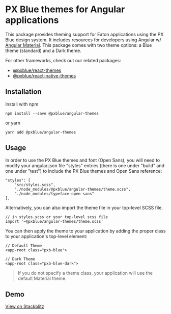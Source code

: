 # PX Blue themes for Angular applications
This package provides theming support for Eaton applications using the PX Blue design system. It includes resources for developers using Angular w/ [Angular Material](https://www.npmjs.com/package/@angular/material). This package comes with two theme options: a Blue theme (standard) and a Dark theme.

For other frameworks, check out our related packages:
* [@pxblue/react-themes](https://www.npmjs.com/package/@pxblue/react-themes)
* [@pxblue/react-native-themes](https://www.npmjs.com/package/@pxblue/react-native-themes)

## Installation
Install with npm
```
npm install --save @pxblue/angular-themes
```
or yarn
```
yarn add @pxblue/angular-themes
```

## Usage
In order to use the PX Blue themes and font (Open Sans), you will need to modify your angular.json file "styles" entries (there is one under "build" and one under "test") to include the PX Blue themes and Open Sans reference:
```
"styles": [
    "src/styles.scss",
    "./node_modules/@pxblue/angular-themes/theme.scss",
    "./node_modules/typeface-open-sans"
],
```

Alternatively, you can also import the theme file in your top-level SCSS file.
```
// in styles.scss or your top-level scss file
import '~@pxblue/angular-themes/theme.scss'
```

You can then apply the theme to your application by adding the proper class to your application's top-level element:
```
// Default Theme
<app-root class="pxb-blue">

// Dark Theme
<app-root class="pxb-blue-dark">
```
> If you do not specify a theme class, your application will use the default Material theme.

## Demo
[View on Stackblitz](https://stackblitz.com/github/pxblue/themes/tree/master/angular/demo)